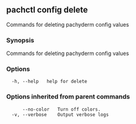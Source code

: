 ## pachctl config delete

Commands for deleting pachyderm config values

### Synopsis

Commands for deleting pachyderm config values

### Options

```
  -h, --help   help for delete
```

### Options inherited from parent commands

```
      --no-color   Turn off colors.
  -v, --verbose    Output verbose logs
```

